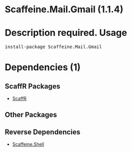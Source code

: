 ﻿Scaffeine.Mail.Gmail (1.1.4)
======
Description required.
Usage
======
<pre>install-package Scaffeine.Mail.Gmail</pre>
Dependencies (1)
=====

ScaffR Packages
------
* [ScaffR](https://github.com/wcpro/ScaffR/tree/master/src/ScaffR)

Other Packages
------

Reverse Dependencies
-----
* [Scaffeine.Shell](https://github.com/wcpro/scaffeine/tree/master/src/Scaffeine.Shell)
